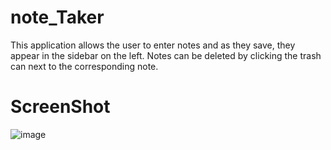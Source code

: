 # note_Taker

This application allows the user to enter notes and as they save, they appear in the sidebar on the left. Notes can be deleted by clicking the trash can next to the corresponding note.

# ScreenShot
![image](https://user-images.githubusercontent.com/85469159/132625550-7f4f2ed6-cb41-4ec1-b39d-9a76aee8bd1a.png)
